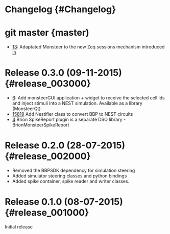 Changelog {#Changelog}
=========

# git master {master)

* [13](https://github.com/BlueBrain/Monsteer/pull/13):
  Adaptated Monsteer to the new Zeq sessions mechanism introduced
  [in](https://github.com/HBPVIS/zeq/pull/105)

# Release 0.3.0 (09-11-2015) {#release_003000}

* [6](https://github.com/BlueBrain/Monsteer/pull/6):
  Add monsteerGUI application + widget to receive the selected cell ids and
  inject stimuli into a NEST simulation. Available as a library (MonsteerQt)
* [15819](http://bbpcode.epfl.ch/code/#/c/15819)
  Add Nestifier class to convert BBP to NEST circuits
* [4](https://github.com/BlueBrain/Monsteer/pull/4)
  Brion SpikeReport plugin is a separate DSO library - BrionMonsteerSpikeReport

# Release 0.2.0 (28-07-2015) {#release_002000}

* Removed the BBPSDK dependency for simulation steering
* Added simulator steering classes and python bindings
* Added spike container, spike reader and writer classes.

# Release 0.1.0 (08-07-2015) {#release_001000}

Initial release

